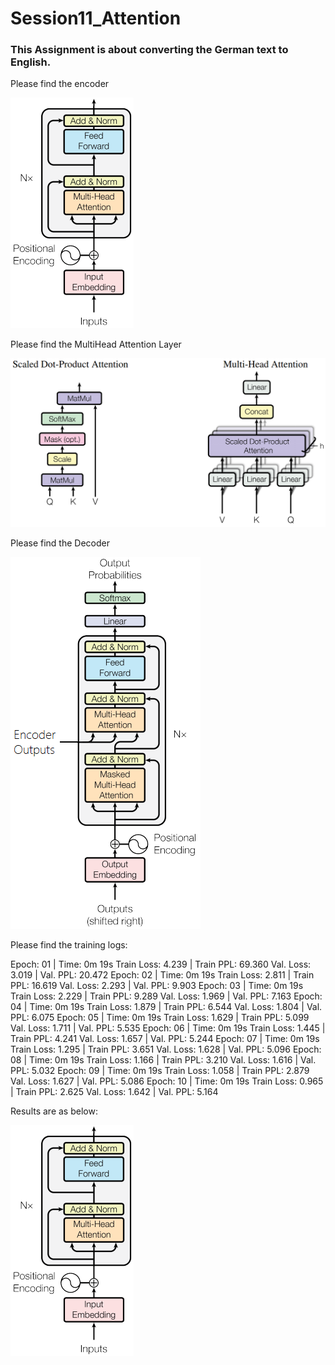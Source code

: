 # Session11_Attention

### This Assignment is about converting the German text to English.


Please find the encoder


![](https://github.com/EVA4Phase2Work/Session11_Attention/blob/main/Images/Encoder.png)



Please find the MultiHead Attention Layer


![](https://github.com/EVA4Phase2Work/Session11_Attention/blob/main/Images/MultiHeadAttentionLayer.png)


Please find the Decoder

![](https://github.com/EVA4Phase2Work/Session11_Attention/blob/main/Images/Decoder.png)

Please find the training logs:

Epoch: 01 | Time: 0m 19s
	Train Loss: 4.239 | Train PPL:  69.360
	 Val. Loss: 3.019 |  Val. PPL:  20.472
Epoch: 02 | Time: 0m 19s
	Train Loss: 2.811 | Train PPL:  16.619
	 Val. Loss: 2.293 |  Val. PPL:   9.903
Epoch: 03 | Time: 0m 19s
	Train Loss: 2.229 | Train PPL:   9.289
	 Val. Loss: 1.969 |  Val. PPL:   7.163
Epoch: 04 | Time: 0m 19s
	Train Loss: 1.879 | Train PPL:   6.544
	 Val. Loss: 1.804 |  Val. PPL:   6.075
Epoch: 05 | Time: 0m 19s
	Train Loss: 1.629 | Train PPL:   5.099
	 Val. Loss: 1.711 |  Val. PPL:   5.535
Epoch: 06 | Time: 0m 19s
	Train Loss: 1.445 | Train PPL:   4.241
	 Val. Loss: 1.657 |  Val. PPL:   5.244
Epoch: 07 | Time: 0m 19s
	Train Loss: 1.295 | Train PPL:   3.651
	 Val. Loss: 1.628 |  Val. PPL:   5.096
Epoch: 08 | Time: 0m 19s
	Train Loss: 1.166 | Train PPL:   3.210
	 Val. Loss: 1.616 |  Val. PPL:   5.032
Epoch: 09 | Time: 0m 19s
	Train Loss: 1.058 | Train PPL:   2.879
	 Val. Loss: 1.627 |  Val. PPL:   5.086
Epoch: 10 | Time: 0m 19s
	Train Loss: 0.965 | Train PPL:   2.625
	 Val. Loss: 1.642 |  Val. PPL:   5.164


Results are as below:

![](https://github.com/EVA4Phase2Work/Session11_Attention/blob/main/Images/Encoder.png)
